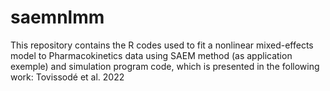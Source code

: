 # saemnlmm
This repository contains the R codes used to fit a nonlinear mixed-effects model to Pharmacokinetics data using SAEM method (as application exemple) and simulation program code, which is presented in the following work: Tovissodé et al. 2022
